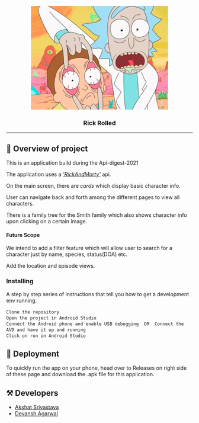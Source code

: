 <p align="center">
  <a href="" rel="noopener">
 <img width=370px height=280px src="https://github.com/devanshagar783/rickrolled/blob/main/app/src/main/res/drawable/rickmortyrepoimg.jpg" alt="Project logo"></a>
</p>
<h3 align="center">Rick Rolled</h3>

---

## 📝 Overview of project
This is an application build during the Api-digest-2021

The application uses a [_'RickAndMorty'_](https://rickandmortyapi.com) api.

On the main screen, there are _cards_ which display basic character info.

User can navigate back and forth among the different pages to view all characters.

There is a family tree for the Smith family which also shows character info upon clicking on a certain image.

#### Future Scope
We intend to add a filter feature which will allow user to search for a character just by name, species, status(DOA) etc.

Add the location and episode views.

### Installing

A step by step series of instructions that tell you how to get a development env running.

```
Clone the repository
Open the project in Android Studio
Connect the Android phone and enable USB debugging  OR  Connect the AVD and have it up and running
Click on run in Android Studio
```

## 🚀 Deployment

To quickly run the app on your phone, head over to Releases on right side of these page and download the .apk file for this application.

## ⚒️ Developers

- [Akshat Srivastava](https://github.com/Arsh150701)
- [Devansh Agarwal](https://github.com/devanshagar783)
